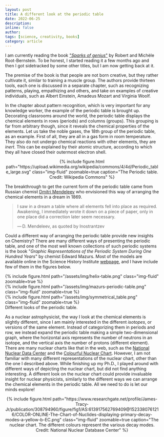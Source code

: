 ```yaml
---
layout: post
title: A different look at the periodic table
date: 2022-06-25
description:
inline: false
author:
tags: [science, creativity, books]
category: article
---
```


I am currently reading the book ["*Sparks of genius*"](https://www.goodreads.com/en/book/show/627421.Sparks_of_Genius) by Robert and Michèle Root-Bernstein. To be honest, I started reading it a few months ago and then I got sidetracked by some other titles, but I am now getting back at it.

The premise of the book is that people are not born creative, but they rather cultivate it, similar to training a muscle group. The authors provide thirteen tools, each one is discussed in a separate chapter, such as recognizing patterns, playing, empathizing and others, and take on examples of creative individuals, such as Albert Einstein, Amadeus Mozart and Virginia Woolf.

In the chapter about pattern recognition, which is very important for any knowledge worker, the example of the periodic table is brought up. Decorating classrooms around the world, the periodic table displays the chemical elements in rows (periods) and columns (groups). This grouping is far from arbitrary though, since it reveals the chemical properties of the elements. Let us take the noble gases, the 18th group of the periodic table, as an example. First of all, they are all in a gas form in room temperature. They also do not undergo chemical reactions with other elements, they are *inert*. This can be explained by their atomic structure, according to which they all have closed their outermost electron shell.

<center>
    <div class="row justify-content-sm-center">
        <div class="col-sm mt-3 mt-md-0">
            {% include figure.html path="https://upload.wikimedia.org/wikipedia/commons/4/4d/Periodic_table_large.svg" class="img-fluid" zoomable=true caption="The Periodic table. Credit: Wikipedia Commons" %}
        </div>
    </div>
</center>

The breakthrough to get the current form of the periodic table came from Russian chemist [Dmitri Mendeleev](https://en.wikipedia.org/wiki/Dmitri_Mendeleev) who envisioned this way of arranging the chemical elements in a dream in 1869.

><i class="fas fa-quote-left"></i> I saw in a dream a table where all elements fell into place as required. Awakening, I immediately wrote it down on a piece of paper, only in one place did a correction later seem necessary.
>
>— D. Mendeleev, as quoted by Inostrantzev

Could a different way of arranging the periodic table provide new insights on Chemistry? There are many different ways of presenting the periodic table, and one of the most well known collections of such periodic systems is the book "*Graphic Representations of the Periodic System During One Hundred Years*" by chemist Edward Mazurs. Most of the models are available online in the Science History Institute [webpage](https://digital.sciencehistory.org/collections/6w924c45h), and I have include few of them in the figures below.

<div class="row mt-3">
    <div class="col-sm mt-3 mt-md-0">
        {% include figure.html path="/assets/img/helix-table.png" class="img-fluid" zoomable=true  %}
    </div>
    <div class="col-sm mt-3 mt-md-0">
        {% include figure.html path="/assets/img/mazurs-periodic-table.png" class="img-fluid" zoomable=true  %}
    </div>
    <div class="col-sm mt-3 mt-md-0">
        {% include figure.html path="/assets/img/symmetrical_table.png" class="img-fluid" zoomable=true  %}
    </div>
</div>
<div class='caption'>
Different looks of the periodic table.
</div>

As a nuclear astrophysicist, the way I look at the chemical elements is slightly different, since I am mainly interested in the different *isotopes*, or versions of the same element. Instead of categorizing them in periods and row, we instead expand the periodic table making a simple two-dimensional graph, where the horizontal axis represents the number of neutrons in an isotope, and the vertical axis the number of protons (different element). There are many nuclear charts like that in the web, such as the [National Nuclear Data Center](https://www.nndc.bnl.gov/nudat3/) and the [Colourful Nuclear Chart](https://people.physics.anu.edu.au/~ecs103/chart/). However, I am not familiar with many different representations of the nuclear chart, other than the one I described above. While finishing up my Ph.D., I played around with different ways of depicting the nuclear chart, but did not find anything interesting. A different look on the nuclear chart could provide invaluable insight for nuclear physicists, similarly to the different ways we can arrange the chemical elements in the periodic table. All we need to do is let our minds explore!

<center>
    <div class="row justify-content-sm-center">
        <div class="col-sm mt-3 mt-md-0">
            {% include figure.html path="https://www.researchgate.net/profile/James-Tracy-Jr/publication/308794960/figure/fig1/AS:613917562769409@1523380761216/COLOR-ONLINE-The-Chart-of-Nuclides-displaying-primary-decay-modes-a-yellow-b-EC.png" class="img-fluid" zoomable=true caption="The nuclear chart. The different colours represent the various decay modes. Credit: National Nuclear Database Center" %}
        </div>
    </div>
</center>
